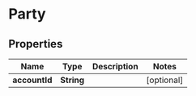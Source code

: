 # Party

## Properties
Name | Type | Description | Notes
------------ | ------------- | ------------- | -------------
**accountId** | **String** |  |  [optional]
